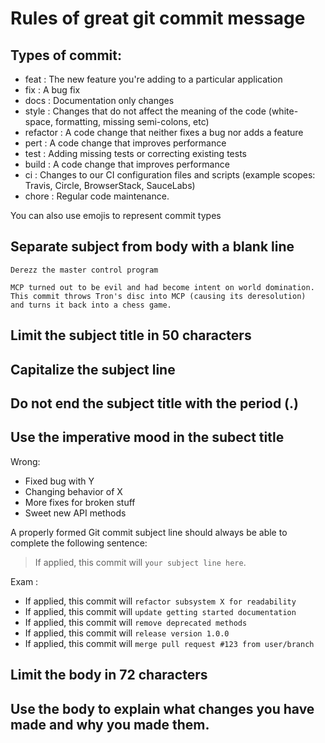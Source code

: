 # Rules of great git commit message

## Types of commit: 
* feat : The new feature you're adding to a particular application
* fix : A bug fix
* docs : Documentation only changes
* style : Changes that do not affect the meaning of the code (white-space, formatting, missing semi-colons, etc)
* refactor : A code change that neither fixes a bug nor adds a feature
* pert : A code change that improves performance
* test : Adding missing tests or correcting existing tests
* build : A code change that improves performance
* ci : Changes to our CI configuration files and scripts (example scopes: Travis, Circle, BrowserStack, SauceLabs)
* chore : Regular code maintenance.
  
You can also use emojis to represent commit types
## Separate subject from body with a blank line
```
Derezz the master control program

MCP turned out to be evil and had become intent on world domination.
This commit throws Tron's disc into MCP (causing its deresolution)
and turns it back into a chess game.
```
## Limit the subject title in 50 characters
## Capitalize the subject line
## Do not end the subject title with the period (.)
## Use the imperative mood in the subect title

Wrong:
* Fixed bug with Y
* Changing behavior of X
* More fixes for broken stuff
* Sweet new API methods

A properly formed Git commit subject line should always be able to complete the following sentence:
> If applied, this commit will `your subject line here`.

Exam : 
* If applied, this commit will `refactor subsystem X for readability`
* If applied, this commit will `update getting started documentation`
* If applied, this commit will `remove deprecated methods`
* If applied, this commit will `release version 1.0.0`
* If applied, this commit will `merge pull request #123 from user/branch`

## Limit the body in 72 characters
## Use the body to explain what changes you have made and why you made them.